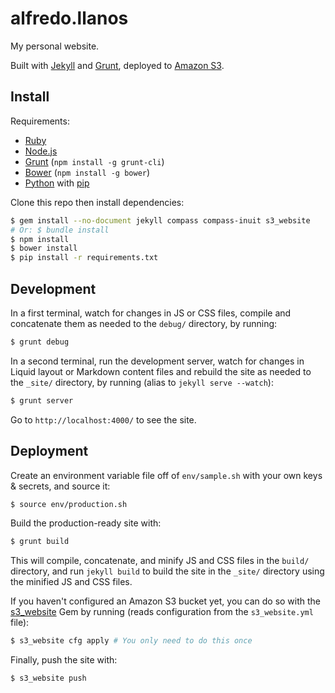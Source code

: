 # alfredo.llanos

My personal website.

Built with [Jekyll](http://jekyllrb.com/) and [Grunt](http://gruntjs.com/), deployed to [Amazon S3](http://aws.amazon.com/s3/).

## Install

Requirements:

- [Ruby](http://www.ruby-lang.org/)
- [Node.js](http://nodejs.org/)
- [Grunt](http://gruntjs.com/) (`npm install -g grunt-cli`)
- [Bower](http://bower.io/) (`npm install -g bower`)
- [Python](http://www.python.org/) with [pip](http://www.pip-installer.org/)

Clone this repo then install dependencies:

```bash
$ gem install --no-document jekyll compass compass-inuit s3_website
# Or: $ bundle install
$ npm install
$ bower install
$ pip install -r requirements.txt
```

## Development

In a first terminal, watch for changes in JS or CSS files, compile and concatenate them as needed to the `debug/` directory, by running:

```bash
$ grunt debug
```

In a second terminal, run the development server, watch for changes in Liquid layout or Markdown content files and rebuild the site as needed to the `_site/` directory, by running (alias to `jekyll serve --watch`):

```bash
$ grunt server
```

Go to `http://localhost:4000/` to see the site.

## Deployment

Create an environment variable file off of `env/sample.sh` with your own keys & secrets, and source it:

```bash
$ source env/production.sh
```

Build the production-ready site with:

```bash
$ grunt build
```

This will compile, concatenate, and minify JS and CSS files in the `build/` directory, and run `jekyll build` to build the site in the `_site/` directory using the minified JS and CSS files.

If you haven't configured an Amazon S3 bucket yet, you can do so with the [s3_website](https://github.com/laurilehmijoki/s3_website) Gem by running (reads configuration from the `s3_website.yml` file):

```bash
$ s3_website cfg apply # You only need to do this once
```

Finally, push the site with:

```bash
$ s3_website push
```
